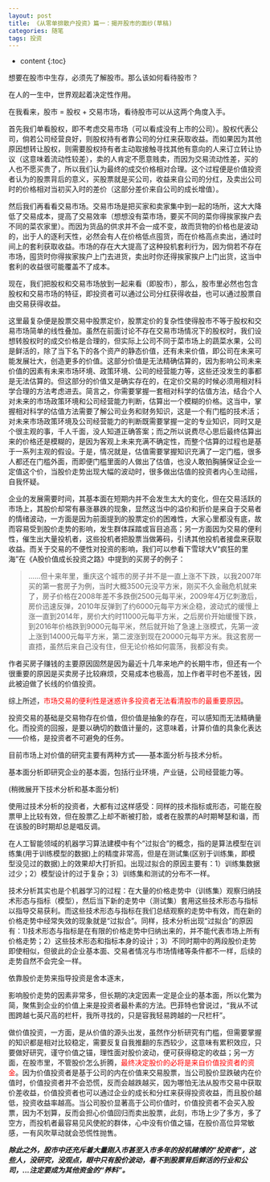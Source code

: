 ```yaml
---
layout: post
title: 《从零单排散户投资》篇一：揭开股市的面纱(草稿)
categories: 随笔
tags: 投资
---
```


* content
{:toc}


想要在股市中生存，必须先了解股市。那么该如何看待股市？

在人的一生中，世界观起着决定性作用。

在我看来，股市 = 股权 + 交易市场，看待股市可以从这两个角度入手。

首先我们单看股权，即不考虑交易市场（可以看成没有上市的公司）。股权代表公司，倘若公司经营良好，则股权持有者靠公司的分红来获取收益。而如果因为其他原因想转让股权，则需要股权持有者主动取接触寻找其他有意向的人来订立转让协议（这意味着流动性较差），卖的人肯定不愿意贱卖，而因为交易流动性差，买的人也不愿买贵了，所以我们认为最终的成交价格相对合理。这个过程便是价值投资者认为的股票背后的意义，买股票就是买公司，收益来自公司的分红，及卖出公司时的价格相对当初买入时的差价（这部分差价来自公司的成长增值）。

然后我们再看看交易市场。交易市场是把买家和卖家集中到一起的场所，这大大降低了交易成本，提高了交易效率（想想没有菜市场，要买不同的菜你得挨家挨户去不同的菜农家里）。而因为货品的供求并不会一成不变，故而货物的价格也是波动的，出于人的逐利天性，必然会有人在价格低点囤货，而在价格高点卖出，通过时间上的套利获取收益。市场的存在大大提高了这种投机套利行为，因为倘若不存在市场，囤货时你得挨家挨户上门去进货，卖出时你还得挨家挨户上门出货，这当中套利的收益很可能覆盖不了成本。

现在，我们把股权和交易市场放到一起来看（即股市），那么，股市里必然也包含股权和交易市场的特征，即投资者可以通过公司分红获得收益，也可以通过股票自由交易获得收益。

这里最复杂便是股票交易中股票定价，股票定价的复杂性使得股市不等于股权和交易市场简单的线性叠加。虽然在前面讨论不存在交易市场情况下的股权时，我们设想转股权时的成交价格是合理的，但实际上公司不同于菜市场上的蔬菜水果，公司是鲜活的，除了当下名下的各个资产的静态价值，还有未来价值，即公司在未来可能发展壮大，创造更多的价值。这部分价值是无法精确估算的，因为影响公司未来价值的因素有未来市场环境、政策环境、公司的经营能力等，这些还没发生的事都是无法估算的。但这部分的价值又是确实存在的，在定价交易的时候必须用相对科学合理的方法考虑进去。简言之，你需要掌握一套相对科学的估值方法，结合个人对未来的市场政策环境和公司经营能力判断，估算出一个模糊的价格。这当中，掌握相对科学的估值方法需要了解公司业务和财务知识，这是一个有门槛的技术活；对未来市场政策环境及公司经营能力的判断既需要掌握一定的专业知识，同时又是个很主观的事，千人千面，没人知道正确答案；而之所以说费尽心思后最终估算出来的价格还是模糊的，是因为客观上未来充满不确定性，而整个估算的过程也是基于一系列主观的假设。于是，情况就是，估值需要掌握知识充满了一定门槛，很多人都还在门槛外面，而即便门槛里面的人做出了估值，也没人敢拍胸脯保证企业一定值这个价，当股价走势出现大幅的波动时，很多做出估值的投资者内心生动摇，自我怀疑。

企业的发展需要时间，其基本面在短期内并不会发生太大的变化，但在交易活跃的市场上，其股价却常有暴涨暴跌的现象，显然这当中的溢价和折价是来自于交易者的情绪波动，一方面是因为前面提到的股票定价的困难性，大家心里都没有底，故而容易受到股价走势的影响，发生群体踩踏或盲目追高；另一方面因为交易的便利性，催生出大量投机者，这些投机者把股票当做筹码，引诱其他投机者接盘来获取收益。而关于交易的不便性对投资的影响，我们可以参看下雪球大V“疯狂的里海”在《A股价值成长投资之路》中提到的买房子的例子：

> ……但十来年里，重庆这个城市的房子并不是一直上涨不下跌，以我2007年买的第一套房子为例，当时大概3500元没平方米，刚买不久金融危机就来了，房子价格在2008年差不多跌倒2500元每平米，2009年4万亿刺激后，房价迅速反弹，2010年反弹到了约6000元每平方米企稳，波动式的缓慢上涨一直到2014年，房价大约时11000元每平方米，之后房价开始缓慢下跌，到2016年价格跌到9000元每平米，然后就开始了急速上涨模式，先第一波上涨到14000元每平方米，第二波涨到现在20000元每平方米。我这套房一直捂，虽然后来自己没有住，但无论价格如何震荡，我都没有卖。

作者买房子赚钱的主要原因固然是因为最近十几年来地产的长期牛市，但还有一个很重要的原因是买卖房子比较麻烦，交易成本也极高，加上作者平时也不差钱，因此被迫做了长线的价值投资。

综上所述，<span style="color:red">市场交易的便利性是迷惑许多投资者无法看清股市的最重要原因</span>。

投资交易的基础是交易物存在价值，但价值是抽象的存在，可以感知而无法精确量化。而投资的回报，是要以确切的数值计量的，这意味着，计算价值的具象化表达——价格，是投资者不可避免的任务。

目前市场上对价值的研究主要有两种方式——基本面分析与技术分析。

基本面分析即研究企业的基本面，包括行业环境，产业链，公司经营能力等。

(稍微展开下技术分析和基本面分析)

使用过技术分析的投资者，大都有过这样感受：同样的技术指标或形态，可能在股票甲上比较有效，但在股票乙上却不断被打脸，或者在股票的A时期琴瑟和谐，而在该股的B时期却总是唱反调。

在人工智能领域的机器学习算法建模中有个”过拟合”的概念，指的是算法模型在训练集(用于训练模型的数据)上的精度非常高，但是在测试集(区别于训练集，即模型没见过的数据)上的效果却大打折扣。出现过拟合的原因主要有：1）训练集数据过少；2）模型设计的过于复杂；3）训练集和测试的分布不一样。

技术分析其实也是个机器学习的过程：在大量的价格走势中（训练集）观察归纳技术形态与指标（模型），然后当下新的走势中（测试集）套用这些技术形态与指标以指导交易获利。而这些技术形态与指标在我们总结观察的走势中有效，而在新的价格走势中经常失效的现象就是“过拟合”。同样，技术分析出现“过拟合”的原因有：1)技术形态与指标是在有限的价格走势中归纳出来的，并不能代表市场上所有价格走势；2）这些技术形态和指标本身的设计；3）不同时期中的两段股价走势即使相似，但彼此的企业基本面、交易者情况与市场情绪等条件都不一样，后续的走势自然不会完全一样。

依靠股价走势来指导投资是舍本逐末，

影响股价走势的因素非常多，但长期的决定因素一定是企业的基本面，所以化繁为简，聚焦到企业的价值上来是投资者最朴素的方法。巴菲特也曾说过，“我从不试图跨越七英尺高的栏杆，我所寻找的，只是容我轻易跨越的一尺栏杆”。

做价值投资，一方面，是从价值的源头出发，虽然作分析研究有门槛，但需要掌握的知识都是相对比较稳定，需要反复自我推翻的东西较少，这意味有累积效应，只要做好研究，谨守价值之锚，理性面对股价波动，便可获得稳定的收益；另一方面，在股市里，不管股价怎么折腾，<span style="color:red">最终决定股价的必将是来自价值投资者的资金</span>。因为价值投资者是基于公司的内在价值来交易股票，当公司股价显跌破内在价值时，价值投资者并不会恐慌，反而会越跌越买，因为哪怕无法从股市交易中获取价差收益，价值投资者也可以通过企业的成长和分红来获得投资收益，而且股价越低，投资收益率越高。当公司股价显著高于公司价值时，价值投资者不会买入股票，因为不划算，反而会担心价值回归而卖出股票，此刻，市场上少了多方，多了空方，而投机者最容易见风使舵的群体，心中没有价值之锚，在股价高位异常敏感，一有风吹草动就会恐慌性抛售。





***除此之外，股市中还充斥着大量刚入市甚至入市多年的投机赌博的”投资者“，这些人，没研究，没观点，眼中只有股价波动，看不到股票背后鲜活的行业和公司，...注定要成为其他资金的“养料”。***







